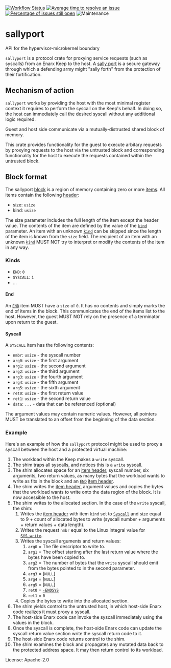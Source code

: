 [![Workflow Status](https://github.com/enarx/sallyport/workflows/test/badge.svg)](https://github.com/enarx/sallyport/actions?query=workflow%3A%22test%22)
[![Average time to resolve an issue](https://isitmaintained.com/badge/resolution/enarx/sallyport.svg)](https://isitmaintained.com/project/enarx/sallyport "Average time to resolve an issue")
[![Percentage of issues still open](https://isitmaintained.com/badge/open/enarx/sallyport.svg)](https://isitmaintained.com/project/enarx/sallyport "Percentage of issues still open")
![Maintenance](https://img.shields.io/badge/maintenance-activly--developed-brightgreen.svg)

# sallyport

API for the hypervisor-microkernel boundary

`sallyport` is a protocol crate for proxying service requests (such as syscalls) from an Enarx Keep
to the host. A [sally port](https://en.wikipedia.org/wiki/Sally_port) is a secure gateway through
which a defending army might "sally forth" from the protection of their fortification.

## Mechanism of action

`sallyport` works by providing the host with the most minimal register context it requires to
perform the syscall on the Keep's behalf. In doing so, the host can immediately call the desired
syscall without any additional logic required.

Guest and host side communicate via a mutually-distrusted shared block of memory.

This crate provides functionality for the guest to execute arbitary requests by proxying requests to the host via
the untrusted block and corresponding functionality for the host to execute the requests contained within the untrusted block.

## Block format

The sallyport [block](item::Block) is a region of memory containing zero or more [items](item::Item).
All items contain the following [header](item::Header):

* size: `usize`
* kind: `usize`

The size parameter includes the full length of the item except the header value. The contents of the item are defined by the value of the [`kind`](item::Kind) parameter. An item with an unknown [`kind`](item::Kind) can be skipped since the length of the item is known from the `size` field. The recipient of an item with an unknown [`kind`](item::Kind) MUST NOT try to interpret or modify the contents of the item in any way.

### Kinds

* `END`: `0`
* `SYSCALL`: `1`
* ...

#### End

An [`END`](item::Kind::End) item MUST have a `size` of `0`. It has no contents and simply marks the end of items in the block. This communicates the end of the items list to the host. However, the guest MUST NOT rely on the presence of a terminator upon return to the guest.

#### Syscall

A `SYSCALL` item has the following contents:

* `nmbr`: `usize` - the syscall number
* `arg0`: `usize` - the first argument
* `arg1`: `usize` - the second argument
* `arg2`: `usize` - the third argument
* `arg3`: `usize` - the fourth argument
* `arg4`: `usize` - the fifth argument
* `arg5`: `usize` - the sixth argument
* `ret0`: `usize` - the first return value
* `ret1`: `usize` - the second return value
* `data`: `...` - data that can be referenced (optional)

The argument values may contain numeric values. However, all pointers MUST be translated to an offset from the beginning of the data section.

### Example

Here's an example of how the `sallyport` protocol might be used to proxy a syscall between
the host and a protected virtual machine:

1. The workload within the Keep makes a `write` syscall.
1. The shim traps all syscalls, and notices this is a `write` syscall.
1. The shim allocates space for an [item header](item::Header), syscall number, six arguments, two return values, as many bytes that the workload wants to write as fits in the block and an [`END`](item::Kind::End) [item header](item::Header).
1. The shim writes the [item header](item::Header), argument values and copies the bytes that the workload wants to write onto the data region of the block. It is now accessible to the host.
1. The shim writes to the allocated section. In the case of the `write` syscall, the shim:
    1. Writes the [item header](item::Header) with item `kind` set to [`Syscall`](item::Kind::Syscall) and size equal to 9 + count of allocated bytes to write (syscall number + arguments + return values + data length).
    1. Writes the request `nmbr` equal to the Linux integral value for [`SYS_write`](libc::SYS_write).
    1. Writes the syscall arguments and return values:
        1. `arg0` = The file descriptor to write to.
        1. `arg1` = The offset starting after the last return value where the bytes have been copied to.
        1. `arg2` = The number of bytes that the `write` syscall should emit from the bytes pointed to in the second parameter.
        1. `arg3` = [`NULL`]
        1. `arg4` = [`NULL`]
        1. `arg5` = [`NULL`]
        1. `ret0` = [`-ENOSYS`](libc::ENOSYS)
        1. `ret1` = `0`
    1. Copies the bytes to write into the allocated section.
1. The shim yields control to the untrusted host, in which host-side Enarx code realizes it must proxy a syscall.
1. The host-side Enarx code can invoke the syscall immediately using the values in the block.
1. Once the syscall is complete, the host-side Enarx code can update the syscall return value section write the syscall return code to it.
1. The host-side Enarx code returns control to the shim.
1. The shim examines the block and propagates any mutated data back to the protected address space. It may then return control to its workload.

License: Apache-2.0
